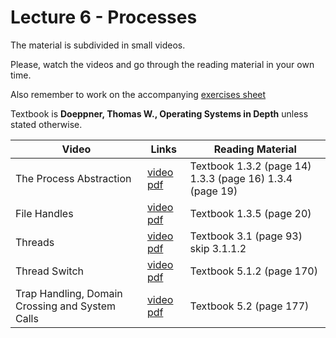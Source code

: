 # Lecture 6 - Processes

The material is subdivided in small videos.

Please, watch the videos and go through the reading material in your own time.

Also remember to work on the accompanying [exercises sheet](../exercises/EXERCISES6.html)

Textbook is **Doeppner, Thomas W., Operating Systems in Depth** unless stated otherwise.

| Video                   | Links                     |        Reading Material                                                                                                                                                                                      |
|-------------------------|---------------------------|----------------------------------------------------------------------------------------------------------------------------------------------------------------------------------------------|
| The Process Abstraction | [video](https://web.microsoftstream.com/video/e75e2673-a7be-4eb6-b10c-95709a6b1692) [pdf](../slides/week6-1.pdf) | Textbook 1.3.2 (page 14) 1.3.3 (page 16) 1.3.4 (page 19) |
| File Handles | [video](https://web.microsoftstream.com/video/43c91403-9ca9-40f5-8855-579782af4670) [pdf](../slides/week6-2.pdf) | Textbook 1.3.5 (page 20) |
| Threads | [video](https://web.microsoftstream.com/video/4cf8ef8c-8795-4dca-bed5-fde108403b78) [pdf](../slides/week6-3.pdf) | Textbook 3.1 (page 93) skip 3.1.1.2  |
| Thread Switch | [video](https://web.microsoftstream.com/video/3fe2b2f8-dbbe-4a64-ba9a-a4dc259aec7e) [pdf](../slides/week6-4.pdf) | Textbook 5.1.2 (page 170)  |
| Trap Handling, Domain Crossing and System Calls| [video](https://web.microsoftstream.com/video/ea88c61c-ffad-404e-8a82-d6e551a36160) [pdf](../slides/week6-5.pdf) | Textbook 5.2 (page 177) |

